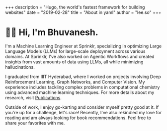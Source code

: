 +++
description = "Hugo, the world's fastest framework for building websites"
date = "2019-02-28"
title = "About in yaml"
author = "lee.so"
+++

# 👋🏽 Hi, I'm Bhuvanesh.

I'm a Machine Learning Engineer at Sprinklr, specializing in optimizing Large Language Models (LLMs) for large-scale deployment across various domains. At Sprinklr, I've also worked on Agentic Workflows and created insights from vast amounts of data using LLMs, all while minimizing hallucinations.

I graduated from IIIT Hyderabad, where I worked on projects involving Deep Reinforcement Learning, Graph Networks, and Computer Vision. My experience includes tackling complex problems in computational chemistry using advanced machine learning techniques. For more details about my research, visit [Publications](/publications).

Outside of work, I enjoy go-karting and consider myself pretty good at it. If you're up for a challenge, let's race! Recently, I've also rekindled my love for reading and am always looking for book recommendations. Feel free to share your favorites with me.
